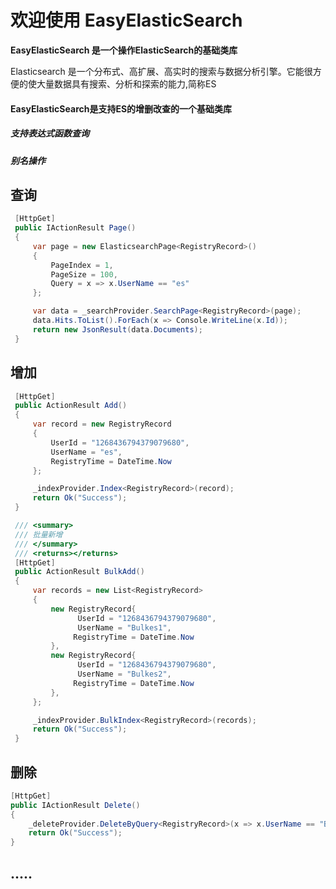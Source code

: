# 欢迎使用 EasyElasticSearch

**EasyElasticSearch 是一个操作ElasticSearch的基础类库**

Elasticsearch 是一个分布式、高扩展、高实时的搜索与数据分析引擎。它能很方便的使大量数据具有搜索、分析和探索的能力,简称ES

#### EasyElasticSearch是支持ES的增删改查的一个基础类库
##### 支持表达式函数查询
##### 别名操作

## 查询
```csharp
 [HttpGet]
 public IActionResult Page()
 {
     var page = new ElasticsearchPage<RegistryRecord>()
     {
         PageIndex = 1,
         PageSize = 100,
         Query = x => x.UserName == "es"
     };

     var data = _searchProvider.SearchPage<RegistryRecord>(page);
     data.Hits.ToList().ForEach(x => Console.WriteLine(x.Id));
     return new JsonResult(data.Documents);
 }
```


## 增加
```csharp
 [HttpGet]
 public ActionResult Add()
 {
     var record = new RegistryRecord
     {
         UserId = "1268436794379079680",
         UserName = "es",
         RegistryTime = DateTime.Now
     };

     _indexProvider.Index<RegistryRecord>(record);
     return Ok("Success");
 }

 /// <summary>
 /// 批量新增
 /// </summary>
 /// <returns></returns>
 [HttpGet]
 public ActionResult BulkAdd()
 {
     var records = new List<RegistryRecord>
     {
         new RegistryRecord{
               UserId = "1268436794379079680",
               UserName = "Bulkes1",
              RegistryTime = DateTime.Now
         },
         new RegistryRecord{
               UserId = "1268436794379079680",
               UserName = "Bulkes2",
              RegistryTime = DateTime.Now
         },
     };

     _indexProvider.BulkIndex<RegistryRecord>(records);
     return Ok("Success");
 }
```
## 删除
```csharp
[HttpGet]
public IActionResult Delete()
{
    _deleteProvider.DeleteByQuery<RegistryRecord>(x => x.UserName == "Bulkes1");
    return Ok("Success");
}
```
## .....

